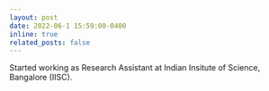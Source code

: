```yaml
---
layout: post
date: 2022-06-1 15:59:00-0400
inline: true
related_posts: false
---
```


Started working as Research Assistant at Indian Insitute of Science, Bangalore (IISC).
